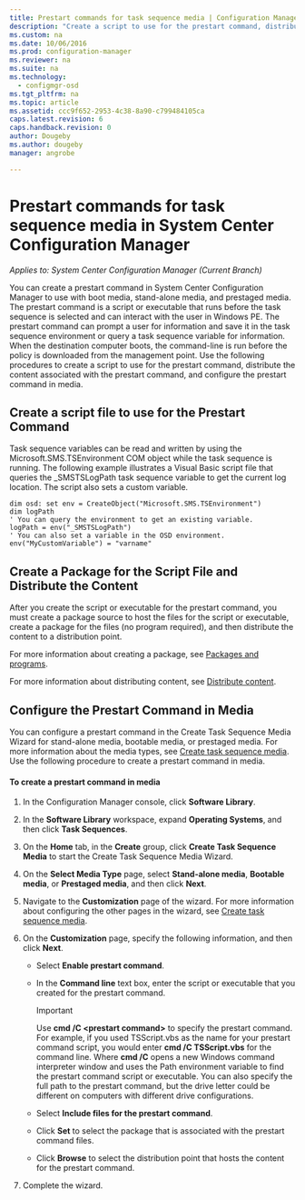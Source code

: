 ```yaml
---
title: Prestart commands for task sequence media | Configuration Manager
description: "Create a script to use for the prestart command, distribute the content associated with the prestart command, and configure the prestart command in media."
ms.custom: na
ms.date: 10/06/2016
ms.prod: configuration-manager
ms.reviewer: na
ms.suite: na
ms.technology:
  - configmgr-osd
ms.tgt_pltfrm: na
ms.topic: article
ms.assetid: ccc9f652-2953-4c38-8a90-c799484105ca
caps.latest.revision: 6
caps.handback.revision: 0
author: Dougebyms.author: dougebymanager: angrobe

---
```

# Prestart commands for task sequence media in System Center Configuration Manager*Applies to: System Center Configuration Manager (Current Branch)*
You can create a prestart command in System Center Configuration Manager to use with boot media, stand-alone media, and prestaged media. The prestart command is a script or executable that runs before the task sequence is selected and can interact with the user in Windows PE. The prestart command can prompt a user for information and save it in the task sequence environment or query a task sequence variable for information. When the destination computer boots, the command-line is run before the policy is downloaded from the management point. Use the following procedures to create a script to use for the prestart command, distribute the content associated with the prestart command, and configure the prestart command in media.  

## Create a script file to use for the Prestart Command  
 Task sequence variables can be read and written by using the Microsoft.SMS.TSEnvironment COM object while the task sequence is running. The following example illustrates a Visual Basic script file that queries the _SMSTSLogPath task sequence variable to get the current log location. The script also sets a custom variable.  

```  
dim osd: set env = CreateObject("Microsoft.SMS.TSEnvironment")  
dim logPath  
' You can query the environment to get an existing variable.  
logPath = env("_SMSTSLogPath")  
' You can also set a variable in the OSD environment.  
env("MyCustomVariable") = "varname"  
```  

## Create a Package for the Script File and Distribute the Content  
 After you create the script or executable for the prestart command, you must create a package source to host the files for the script or executable, create a package for the files (no program required), and then distribute the content to a distribution point.  

 For more information about creating a package, see [Packages and programs](../../apps/deploy-use/packages-and-programs.md).  

 For more information about distributing content, see [Distribute content](../../core/servers/deploy/configure/deploy-and-manage-content.md#bkmk_distribute).  

## Configure the Prestart Command in Media  
 You can configure a prestart command in the Create Task Sequence Media Wizard for stand-alone media, bootable media, or prestaged media. For more information about the media types, see [Create task sequence media](../deploy-use/create-task-sequence-media.md). Use the following procedure to create a prestart command in media.  

#### To create a prestart command in media  

1.  In the Configuration Manager console, click **Software Library**.  

2.  In the **Software Library** workspace, expand **Operating Systems**, and then click **Task Sequences**.  

3.  On the **Home** tab, in the **Create** group, click **Create Task Sequence Media** to start the Create Task Sequence Media Wizard.  

4.  On the **Select Media Type** page, select **Stand-alone media**, **Bootable media**, or **Prestaged media**, and then click **Next**.  

5.  Navigate to the **Customization** page of the wizard. For more information about configuring the other pages in the wizard, see [Create task sequence media](../deploy-use/create-task-sequence-media.md).  

6.  On the **Customization** page, specify the following information, and then click **Next**.  

    -   Select **Enable prestart command**.  

    -   In the **Command line** text box, enter the script or executable that you created for the prestart command.  

        > [!IMPORTANT]  
        >  Use **cmd /C <prestart command\>** to specify the prestart command. For example, if you used TSScript.vbs as the name for your prestart command script, you would enter **cmd /C TSScript.vbs** for the command line. Where **cmd /C** opens a new Windows command interpreter window and uses the Path environment variable to find the prestart command script or executable. You can also specify the full path to the prestart command, but the drive letter could be different on computers with different drive configurations.  

    -   Select **Include files for the prestart command**.  

    -   Click **Set** to select the package that is associated with the prestart command files.  

    -   Click **Browse** to select the distribution point that hosts the content for the prestart command.  

7.  Complete the wizard.  
